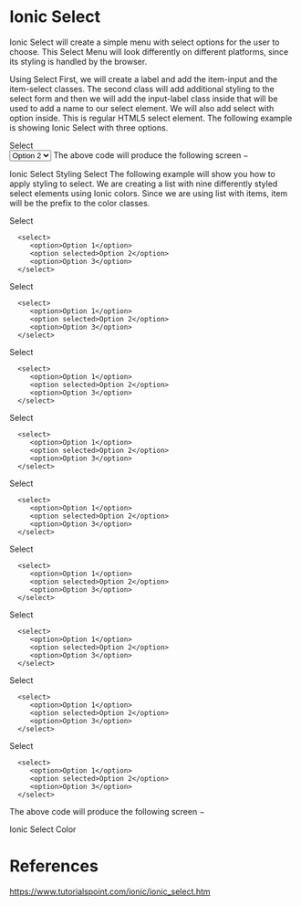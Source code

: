 # Ionic Select

Ionic Select will create a simple menu with select options for the user to choose. This Select Menu will look differently on different platforms, since its styling is handled by the browser.

Using Select
First, we will create a label and add the item-input and the item-select classes. The second class will add additional styling to the select form and then we will add the input-label class inside that will be used to add a name to our select element. We will also add select with option inside. This is regular HTML5 select element. The following example is showing Ionic Select with three options.

<label class = "item item-input item-select">
   <div class = "input-label">
      Select
   </div>

   <select>
      <option>Option 1</option>
      <option selected>Option 2</option>
      <option>Option 3</option>
   </select>
</label>
The above code will produce the following screen −

Ionic Select
Styling Select
The following example will show you how to apply styling to select. We are creating a list with nine differently styled select elements using Ionic colors. Since we are using list with items, item will be the prefix to the color classes.

<div class = "list">
   <label class = "item item-input item-select item-light">
      <div class = "input-label">
         Select
      </div>

      <select>
         <option>Option 1</option>
         <option selected>Option 2</option>
         <option>Option 3</option>
      </select>
   </label>

   <label class = "item item-input item-select item-stable">
      <div class = "input-label">
         Select
      </div>

      <select>
         <option>Option 1</option>
         <option selected>Option 2</option>
         <option>Option 3</option>
      </select>
   </label>

   <label class = "item item-input item-select item-positive">
      <div class = "input-label">
         Select
      </div>

      <select>
         <option>Option 1</option>
         <option selected>Option 2</option>
         <option>Option 3</option>
      </select>
   </label>

   <label class = "item item-input item-select item-calm">
      <div class = "input-label">
         Select
      </div>

      <select>
         <option>Option 1</option>
         <option selected>Option 2</option>
         <option>Option 3</option>
      </select>
   </label>

   <label class = "item item-input item-select item-balanced">
      <div class = "input-label">
         Select
      </div>

      <select>
         <option>Option 1</option>
         <option selected>Option 2</option>
         <option>Option 3</option>
      </select>
   </label>

   <label class = "item item-input item-select item-energized">
      <div class = "input-label">
         Select
      </div>

      <select>
         <option>Option 1</option>
         <option selected>Option 2</option>
         <option>Option 3</option>
      </select>
   </label>

   <label class = "item item-input item-select item-assertive">
      <div class = "input-label">
         Select
      </div>

      <select>
         <option>Option 1</option>
         <option selected>Option 2</option>
         <option>Option 3</option>
      </select>
   </label>

   <label class = "item item-input item-select item-royal">
      <div class = "input-label">
         Select
      </div>

      <select>
         <option>Option 1</option>
         <option selected>Option 2</option>
         <option>Option 3</option>
      </select>
   </label>

   <label class = "item item-input item-select item-dark">
      <div class = "input-label">
         Select
      </div>

      <select>
         <option>Option 1</option>
         <option selected>Option 2</option>
         <option>Option 3</option>
      </select>
   </label>
</div>
The above code will produce the following screen −

Ionic Select Color

# References
https://www.tutorialspoint.com/ionic/ionic_select.htm
